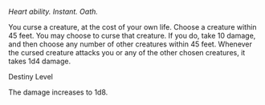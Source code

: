 *Heart ability. Instant. Oath.*

You curse a creature, at the cost of your own life. Choose a creature within 45 feet. You may choose to curse that creature. If you do, take 10 damage, and then choose any number of other creatures within 45 feet. Whenever the cursed creature attacks you or any of the other chosen creatures, it takes 1d4 damage.  

<div class="destiny-level">Destiny Level</div class="destiny-level">

The damage increases to 1d8.
